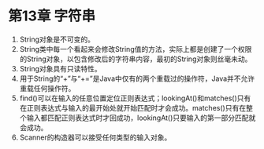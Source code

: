 # 第13章 字符串
1. String对象是不可变的。
2. String类中每一个看起来会修改String值的方法，实际上都是创建了一个权限的String对象，以包含修改后的字符串内容，最初的String对象则丝毫未动。
3. String对象具有只读特性。
4. 用于String的“+”与“+=”是Java中仅有的两个重载过的操作符，Java并不允许重载任何操作符。
5. find()可以在输入的任意位置定位正则表达式；lookingAt()和matches()只有在正则表达式与输入的最开始处就开始匹配时才会成功。matches()只有在整个输入都匹配正则表达式时才回成功，lookingAt()只要输入的第一部分匹配就会成功。
6. Scanner的构造器可以接受任何类型的输入对象。